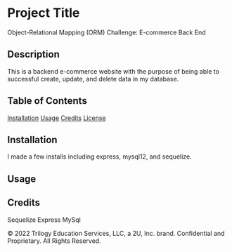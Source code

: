 # Project Title 
Object-Relational Mapping (ORM) Challenge: E-commerce Back End

## Description
This is a backend e-commerce website with the purpose of being able to successful create, update, and delete data in my database. 

## Table of Contents
[Installation](#installation)
[Usage](#usage)
[Credits](#credits)
[License](#license)

## Installation
I made a few installs including express, mysql12, and sequelize. 

## Usage
<link href="https://drive.google.com/file/d/1ztik35HGfkZdYhZAbg2Lb1yQdDtLO4tZ/view?usp=sharing" />

## Credits 
Sequelize
Express
MySql

© 2022 Trilogy Education Services, LLC, a 2U, Inc. brand. Confidential and Proprietary. All Rights Reserved.